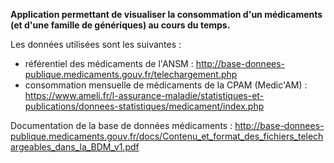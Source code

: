 
**Application permettant de visualiser la consommation d'un médicaments (et d'une famille de génériques) au cours du temps.**

Les données utilisées sont les suivantes : 
- référentiel des médicaments de l'ANSM : http://base-donnees-publique.medicaments.gouv.fr/telechargement.php
- consommation mensuelle de médicaments de la CPAM (Medic'AM) : https://www.ameli.fr/l-assurance-maladie/statistiques-et-publications/donnees-statistiques/medicament/index.php

Documentation de la base de données médicaments :  http://base-donnees-publique.medicaments.gouv.fr/docs/Contenu_et_format_des_fichiers_telechargeables_dans_la_BDM_v1.pdf

